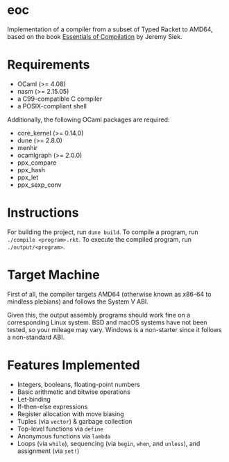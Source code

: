 # eoc

Implementation of a compiler from a subset of Typed Racket to AMD64, based on the book [Essentials of Compilation](https://github.com/IUCompilerCourse/Essentials-of-Compilation) by Jeremy Siek.

# Requirements

- OCaml (>= 4.08)
- nasm (>= 2.15.05)
- a C99-compatible C compiler
- a POSIX-compliant shell

Additionally, the following OCaml packages are required:

- core_kernel (>= 0.14.0)
- dune (>= 2.8.0)
- menhir
- ocamlgraph (>= 2.0.0)
- ppx_compare
- ppx_hash
- ppx_let
- ppx_sexp_conv

# Instructions

For building the project, run `dune build`. To compile a program, run `./compile <program>.rkt`. To execute the compiled program, run `./output/<program>`.

# Target Machine

First of all, the compiler targets AMD64 (otherwise known as x86-64 to mindless plebians) and follows the System V ABI.

Given this, the output assembly programs should work fine on a corresponding Linux system. BSD and macOS systems have not been tested, so your mileage may vary. Windows is a non-starter since it follows a non-standard ABI.

# Features Implemented

- Integers, booleans, floating-point numbers
- Basic arithmetic and bitwise operations
- Let-binding
- If-then-else expressions
- Register allocation with move biasing
- Tuples (via `vector`) & garbage collection
- Top-level functions via `define`
- Anonymous functions via `lambda`
- Loops (via `while`), sequencing (via `begin`, `when`, and `unless`), and assignment (via `set!`)
